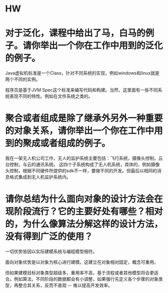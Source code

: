 # HW

# 对于泛化，课程中给出了马，白马的例子。请你举出一个你在工作中用到的泛化的例子。

Java虚拟机标准是一个Class，针对不同系统的实现，例如windows和linux就是两个不同的实例。

程序员是基于JVM Spec这个标准来编写代码和构建。当然，这里面有一些不同系统表现不同的特性。例如在文件系统之类的。

# 聚合或者组成是除了继承外另外一种重要的对象关系，请你举出一个你在工作中用到的聚成或者组成的例子。

我在一架无人机公司工作，无人的监护系统主要包括：飞行系统，摄像头控制，云台控制，与云的通讯系统。
这四个子系统构成了无人机系统，具体的，例如摄像头控制，根据不同硬件所提供的sdk不一样，要做不同的开发。但最后以相同的消息格式集成到无人机监护系统内。

# 请你总结为什么面向对象的设计方法会在现阶段流行？它的主要好处有哪些？相对的，为什么像算法分解这样的设计方法，没有得到广泛的使用？

一切优势皆因以实际建模系统与编程模型相符。

面向对象优势是以对象为核心进行建模。这建立在对象相对固定，概念可重用。

但如果建模目标对象类型超级多，重用率不高，基于流程或者其他模型将会更适合。例如算法，不同阶段的数据都会有小调整，如果强行先定义各个步骤的对象类型，再整合其关系，反而不直观 -- 难以提高开发效率。


